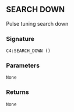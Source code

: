 ## SEARCH DOWN

Pulse tuning search down


### Signature

`C4:SEARCH_DOWN ()`


### Parameters

`None`


### Returns

`None`
